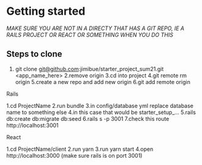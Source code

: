 # Getting started

*MAKE SURE YOU ARE NOT IN A DIRECTY THAT HAS A GIT REPO, IE A RAILS PROJECT OR REACT OR SOMETHING WHEN YOU DO THIS*

## Steps to clone

1. git clone git@github.com:jimibue/starter_project_sum21.git <app_name_here>
2.remove origin
3.cd into project
4.git remote rm origin
5.create a new repo and add new origin
6.git add remote origin

Rails

1.cd ProjectName
2.run bundle
3.in config/database yml replace database name to something else
4.in this case that would be starter_setup_...
5.rails db:create db:migrate db:seed
6.rails s -p 3001
7.check this route http://localhost:3001

React

1.cd ProjectName/client
2.run yarn
3.run yarn start
4.open http://localhost:3000 (make sure rails is on port 3001)

